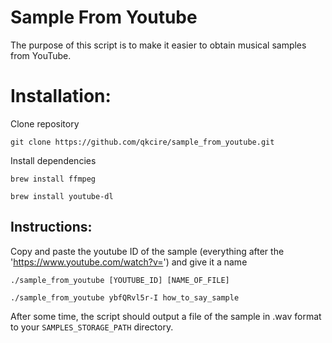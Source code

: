 # Sample From Youtube
The purpose of this script is to make it easier to obtain musical samples from YouTube.

# Installation:
Clone repository

```git clone https://github.com/qkcire/sample_from_youtube.git```

Install dependencies

```brew install ffmpeg```

```brew install youtube-dl```

## Instructions:
Copy and paste the youtube ID of the sample (everything after the 'https://www.youtube.com/watch?v=') and give it a name

```./sample_from_youtube [YOUTUBE_ID] [NAME_OF_FILE]```

```./sample_from_youtube ybfQRvl5r-I how_to_say_sample```


After some time, the script should output a file of the sample in .wav format to your ```SAMPLES_STORAGE_PATH``` directory.